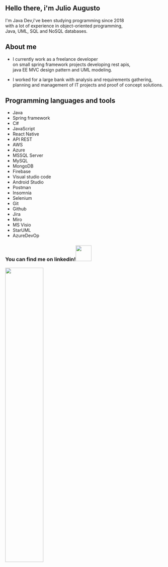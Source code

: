 
  ## Hello there, i'm Julio Augusto
  
  I'm Java Dev,i've been studying programming since 2018<br>
  with a lot of experience in object-oriented programming,<br>
  Java, UML, SQL and NoSQL databases.

## About me
  * I currently work as a freelance developer<br>
    on small spring framework projects developing rest apis,<br> 
    java EE MVC design pattern and UML modeling.<br>
    
  * I worked for a large bank with analysis and requirements gathering,<br> 
    planning and management of IT projects and proof of concept solutions.
  
  ## Programming languages and tools
  * Java 
  * Spring framework
  * C#
  * JavaScript
  * React Native
  * API REST
  * AWS
  * Azure 
  * MSSQL Server
  * MySQL
  * MongoDB
  * Firebase
  * Visual studio code
  * Android Studio
  * Postman
  * Insomnia
  * Selenium
  * Git
  * Github
  * Jira
  * Miro
  * MS Visio
  * StarUML
  * AzureDevOp
  
   ### You can find me on linkedin!<a href="https://www.linkedin.com/in/julio-augusto-a99308119/"><img src="https://media1.giphy.com/media/HQTYdpx1yhxWpugAi2/giphy.gif?cid=ecf05e475wvxroh7lso1o43rzmla6dixesq4ozeuow979u1j&rid=giphy.gif&ct=s" width=50> 
  </a>
   
  
  <div align="left">
  <img width="49%" src="https://github-readme-stats.vercel.app/api/top-langs/?username=augustojulio-code&layout=compact&langs_count=7&theme=tokyonight"/>
  </div>
  


  
  
 
